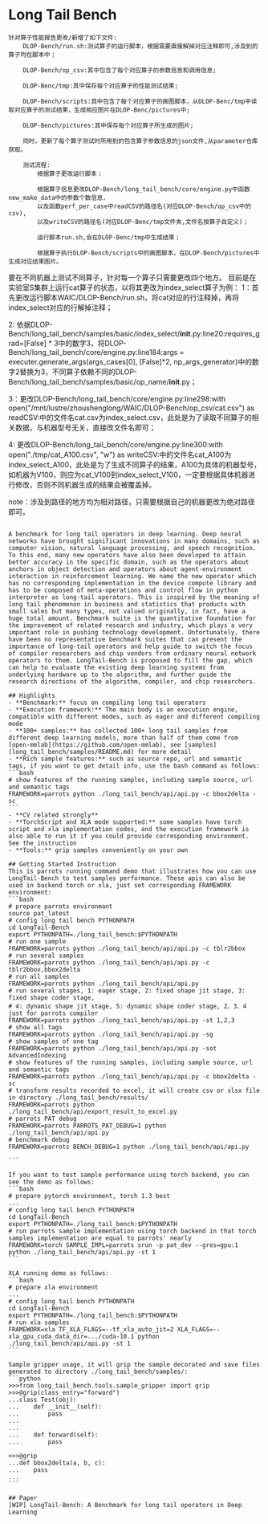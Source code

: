 # Long Tail Bench
````````````````````````````````````````````````````````````````````````````````````````
针对算子性能报告更改/新增了如下文件:
    DLOP-Bench/run.sh:测试算子的运行脚本，根据需要直接解掉对应注释即可,涉及到的算子均在脚本中；

    DLOP-Bench/op_csv:其中包含了每个对应算子的参数信息和调用信息;

    DLOP-Benc/tmp:其中保存每个对应算子的性能测试结果;

    DLOP-Bench/scripts:其中包含了每个对应算子的画图脚本，从DLOP-Benc/tmp中读取对应算子的测试结果，生成相应图片在DLOP-Benc/pictures中;

    DLOP-Bench/pictures:其中保存每个对应算子所生成的图片;

    同时，更新了每个算子测试时所用到的包含算子参数信息的json文件,从parameter仓库获取。

    测试流程:
        根据算子更改运行脚本；

        根据算子信息更改DLOP-Bench/long_tail_bench/core/engine.py中函数new_make_data中的参数个数信息，
        以及函数perf_per_case中readCSV的路径名(对应DLOP-Bench/op_csv中的csv),
        以及writeCSV的路径名(对应DLOP-Benc/tmp文件夹,文件名按算子自定义)；

        运行脚本run.sh,会在DLOP-Benc/tmp中生成结果；

        根据算子执行DLOP-Bench/scripts中的画图脚本，在DLOP-Bench/pictures中生成对应结果图片。
````````````````````````````````````````````````````````````````````````````````````````

要在不同机器上测试不同算子，针对每一个算子只需要更改四个地方。
目前是在实验室S集群上运行cat算子的状态，以将其更改为index_select算子为例：
1：首先更改运行脚本WAIC/DLOP-Bench/run.sh，将cat对应的行注释掉，再将index_select对应的行解掉注释；

2: 依据DLOP-Bench/long_tail_bench/samples/basic/index_select/__init__.py:line20:requires_grad=[False] * 3中的数字3，将DLOP-Bench/long_tail_bench/core/engine.py:line184:args = executer.generate_args(args_cases[0], [False]*2, np_args_generator)中的数字2替换为3，不同算子依赖不同的DLOP-Bench/long_tail_bench/samples/basic/op_name/__init__.py；

3：更改DLOP-Bench/long_tail_bench/core/engine.py:line298:with open("/mnt/lustre/zhoushenglong/WAIC/DLOP-Bench/op_csv/cat.csv") as readCSV:中的文件名cat.csv为index_select.csv，此处是为了读取不同算子的相关数据，与机器型号无关，直接改文件名即可；

4: 更改DLOP-Bench/long_tail_bench/core/engine.py:line300:with open("./tmp/cat_A100.csv", "w") as writeCSV:中的文件名cat_A100为index_select_A100，此处是为了生成不同算子的结果，A100为具体的机器型号，如机器为V100，则应为cat_V100到index_select_V100，一定要根据具体机器进行修改，否则不同机器生成的结果会被覆盖掉。

note：涉及到路径的地方均为相对路径，只需要根据自己的机器更改为绝对路径即可。

````````````````````````````````````````````````````````````````````````````````````````

A benchmark for long tail operators in deep learning. Deep neural networks have brought significant innovations in many domains, such as computer vision, natural language processing, and speech recognition. To this end, many new operators have also been developed to attain better accuracy in the specific domain, such as the operators about anchors in object detection and operators about agent-environment interaction in reinforcement learning. We name the new operator which has no corresponding implementation in the device compute library and has to be composed of meta-operations and control flow in python interpreter as long-tail operators. This is inspired by the meaning of long tail phenomenon in business and statistics that products with small sales but many types, not valued originally, in fact, have a huge total amount. Benchmark suite is the quantitative foundation for the improvement of related research and industry, which plays a very important role in pushing technology development. Unfortunately, there have been no representative benchmark suites that can present the importance of long-tail operators and help guide to switch the focus of compiler researchers and chip vendors from ordinary neural network operators to them. LongTail-Bench is proposed to fill the gap, which can help to evaluate the existing deep learning systems from underlying hardware up to the algorithm, and further guide the research directions of the algorithm, compiler, and chip researchers.

## Highlights
- **Benchmark:** focus on compiling long tail operators
- **Execution framework:** The main body is an execution engine, compatible with different modes, such as eager and different compiling mode
- **100+ samples:** has collected 100+ long tail samples from different deep learning models, more than half of them come from [open-mmlab](https://github.com/open-mmlab), see [samples](long_tail_bench/samples/README.md) for more detail
- **Rich sample features:** such as source repo, url and semantic tags, if you want to get detail info, use the bash command as follows:
```bash
# show features of the running samples, including sample source, url and semantic tags
FRAMEWORK=parrots python ./long_tail_bench/api/api.py -c bbox2delta -sc
```
- **CV related strongly** 
- **TorchScript and XLA mode supported:** some samples have torch script and xla implementation codes, and the execution framework is also able to run it if you could provide corresponding environment. See the instruction
- **Tools:** grip samples conveniently on your own

## Getting Started Instruction
This is parrots running command demo that illustrates how you can use LongTail-Bench to test samples performance. These apis can also be used in backend torch or xla, just set corresponding FRAMEWORK environment:
```bash
# prepare parrots environmant
source pat_latest
# config long tail bench PYTHONPATH
cd LongTail-Bench
export PYTHONPATH=./long_tail_bench:$PYTHONPATH
# run one sample
FRAMEWORK=parrots python ./long_tail_bench/api/api.py -c tblr2bbox
# run several samples
FRAMEWORK=parrots python ./long_tail_bench/api/api.py -c tblr2bbox,bbox2delta
# run all samples
FRAMEWORK=parrots python ./long_tail_bench/api/api.py
# run several stages, 1: eager stage, 2: fixed shape jit stage, 3: fixed shape coder stage,
# 4: dynamic shape jit stage, 5: dynamic shape coder stage, 2、3、4 just for parrots compiler
FRAMEWORK=parrots python ./long_tail_bench/api/api.py -st 1,2,3
# show all tags
FRAMEWORK=parrots python ./long_tail_bench/api/api.py -sg
# show samples of one tag
FRAMEWORK=parrots python ./long_tail_bench/api/api.py -sot AdvancedIndexing
# show features of the running samples, including sample source, url and semantic tags
FRAMEWORK=parrots python ./long_tail_bench/api/api.py -c bbox2delta -sc
# transform results recorded to excel, it will create csv or xlsx file in directory ./long_tail_bench/results/
FRAMEWORK=parrots python ./long_tail_bench/api/export_result_to_excel.py
# parrots PAT debug
FRAMEWORK=parrots PARROTS_PAT_DEBUG=1 python ./long_tail_bench/api/api.py
# benchmark debug
FRAMEWORK=parrots BENCH_DEBUG=1 python ./long_tail_bench/api/api.py

```

If you want to test sample performance using torch backend, you can see the demo as follows:
```bash
# prepare pytorch environment, torch 1.3 best
...
# config long tail bench PYTHONPATH
cd LongTail-Bench
export PYTHONPATH=./long_tail_bench:$PYTHONPATH
# run parrots sample implementation using torch backend in that torch samples implementation are equal to parrots' nearly
FRAMEWORK=torch SAMPLE_IMPL=parrots srun -p pat_dev --gres=gpu:1 python ./long_tail_bench/api/api.py -st 1
```

XLA running demo as follows:
```bash
# prepare xla environment
...
# config long tail bench PYTHONPATH
cd LongTail-Bench
export PYTHONPATH=./long_tail_bench:$PYTHONPATH
# run xla samples
FRAMEWORK=xla TF_XLA_FLAGS=--tf_xla_auto_jit=2 XLA_FLAGS=--xla_gpu_cuda_data_dir=.../cuda-10.1 python ./long_tail_bench/api/api.py -st 1
```

Sample gripper usage, it will grip the sample decorated and save files generated to directory ./long_tail_bench/samples/:
```python
>>>from long_tail_bench.tools.sample_gripper import grip
>>>@grip(class_entry="forward")
...class Test(obj):
...    def __init__(self):
...        pass
...
...
...    def forward(self):
...        pass

>>>@grip
...def bbox2delta(a, b, c):
...    pass
...
```

## Paper
[WIP] LongTail-Bench: A Benchmark for long tail operators in Deep Learning